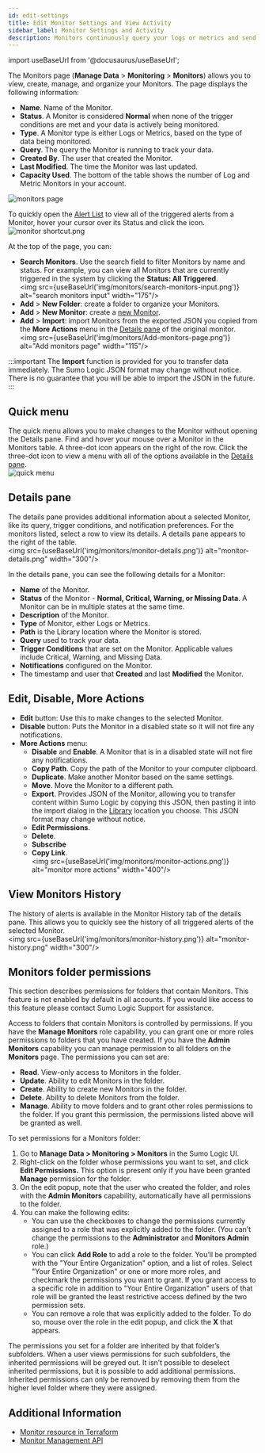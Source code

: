 ```yaml
---
id: edit-settings
title: Edit Monitor Settings and View Activity
sidebar_label: Monitor Settings and Activity
description: Monitors continuously query your logs or metrics and send notifications when specific events occur, such as critical, warning, and missing data.
---
```


import useBaseUrl from '@docusaurus/useBaseUrl';

The Monitors page (**Manage Data** > **Monitoring** > **Monitors**) allows you to view, create, manage, and organize your Monitors. The page displays the following information:
* **Name**. Name of the Monitor.
* **Status**. A Monitor is considered **Normal** when none of the trigger conditions are met and your data is actively being monitored.
* **Type**. A Monitor type is either Logs or Metrics, based on the type of data being monitored.
* **Query**. The query the Monitor is running to track your data.
* **Created By**. The user that created the Monitor.
* **Last Modified**. The time the Monitor was last updated.
* **Capacity Used**. The bottom of the table shows the number of Log and Metric Monitors in your account.

![monitors page](/img/monitors/monitors-page.png)

To quickly open the [Alert List](alert-response.md) to view all of the triggered alerts from a Monitor, hover your cursor over its Status and click the icon.<br/> ![monitor shortcut.png](/img/monitors/monitors-shortcut.png)

At the top of the page, you can:
* **Search Monitors**. Use the search field to filter Monitors by name and status. For example, you can view all Monitors that are currently triggered in the system by clicking the **Status: All Triggered**. <br/><img src={useBaseUrl('img/monitors/search-monitors-input.png')} alt="search monitors input" width="175"/>
* **Add** > **New Folder**: create a folder to organize your Monitors.
* **Add** > **New Monitor**: create a [new Monitor](#add-a-monitor).
* **Add** > **Import**: import Monitors from the exported JSON you copied from the **More Actions** menu in the [Details pane](#details-pane) of the original monitor.<br/><img src={useBaseUrl('img/monitors/Add-monitors-page.png')} alt="Add monitors page" width="115"/>


:::important
The **Import** function is provided for you to transfer data immediately. The Sumo Logic JSON format may change without notice. There is no guarantee that you will be able to import the JSON in the future.
:::

## Quick menu

The quick menu allows you to make changes to the Monitor without opening the Details pane. Find and hover your mouse over a Monitor in the Monitors table. A three-dot icon appears on the right of the row. Click the three-dot icon to view a menu with all of the options available in the [Details pane](#details-pane).<br/>![quick menu](/img/monitors/quick-menu-monitors.png)

## Details pane

The details pane provides additional information about a selected Monitor, like its query, trigger conditions, and notification preferences. For the monitors listed, select a row to view its details. A details pane appears to the right of the table.<br/><img src={useBaseUrl('img/monitors/monitor-details.png')} alt="monitor-details.png" width="300"/>

In the details pane, you can see the following details for a Monitor:

* **Name** of the Monitor.
* **Status** of the Monitor - **Normal, Critical, Warning, or Missing Data**. A Monitor can be in multiple states at the same time.
* **Description** of the Monitor.
* **Type** of Monitor, either Logs or Metrics.
* **Path** is the Library location where the Monitor is stored.
* **Query** used to track your data. 
* **Trigger Conditions** that are set on the Monitor. Applicable values include Critical, Warning, and Missing Data.
* **Notifications** configured on the Monitor.
* The timestamp and user that **Created** and last **Modified** the Monitor.

## Edit, Disable, More Actions

* **Edit** button: Use this to make changes to the selected Monitor.
* **Disable** button: Puts the Monitor in a disabled state so it will not fire any notifications.
* **More Actions** menu:
  * **Disable** and **Enable**. A Monitor that is in a disabled state will not fire any notifications.
  * **Copy Path**. Copy the path of the Monitor to your computer clipboard.
  * **Duplicate**. Make another Monitor based on the same settings.
  * **Move**. Move the Monitor to a different path.
  * **Export**. Provides JSON of the Monitor, allowing you to transfer content within Sumo Logic by copying this JSON, then pasting it into the import dialog in the [Library](/docs/get-started/library) location you choose. This JSON format may change without notice. 
  * **Edit Permissions**.
  * **Delete**.
  * **Subscribe**
  * **Copy Link**.<br/><img src={useBaseUrl('img/monitors/monitor-actions.png')} alt="monitor more actions" width="400"/>

## View Monitors History

The history of alerts is available in the Monitor History tab of the details pane. This allows you to quickly see the history of all triggered alerts of the selected Monitor.<br/><img src={useBaseUrl('img/monitors/monitor-history.png')} alt="monitor-history.png" width="300"/>


## Monitors folder permissions

This section describes permissions for folders that contain Monitors. This feature is not enabled by default in all accounts. If you would like access to this feature please contact Sumo Logic Support for assistance.

Access to folders that contain Monitors is controlled by permissions. If you have the **Manage Monitors** role capability, you can grant one or more roles permissions to folders that you have created. If you have the **Admin Monitors** capability you can manage permission to all folders on the **Monitors** page. The permissions you can set are:

* **Read**. View-only access to Monitors in the folder.
* **Update**. Ability to edit Monitors in the folder.
* **Create**. Ability to create new Monitors in the folder.
* **Delete**. Ability to delete Monitors from the folder.
* **Manage**. Ability to move folders and to grant other roles permissions to the folder. If you grant this permission, the permissions listed above will be granted as well.

To set permissions for a Monitors folder:
1. Go to **Manage Data > Monitoring > Monitors** in the Sumo Logic UI.
2. Right-click on the folder whose permissions you want to set, and click **Edit Permissions.**
This option is present only if you have been granted **Manage** permission for the folder.
3. On the edit popup, note that the user who created the folder, and roles with the **Admin Monitors** capability, automatically have all permissions to the folder.  
4. You can make the following edits:
    * You can use the checkboxes to change the permissions currently assigned to a role that was explicitly added to the folder. (You can’t change the permissions to the **Administrator** and **Monitors Admin** role.)
    * You can click **Add Role** to add a role to the folder. You’ll be prompted with the "Your Entire Organization" option, and a list of roles. Select "Your Entire Organization" or one or more more roles, and checkmark the permissions you want to grant. If you grant access to a specific role in addition to "Your Entire Organization" users of that role will be granted the least restrictive access defined by the two permission sets.
    * You can remove a role that was explicitly added to the folder. To do so, mouse over the role in the edit popup, and click the **X** that appears.

The permissions you set for a folder are inherited by that folder’s subfolders. When a user views permissions for such subfolders, the inherited permissions will be greyed out. It isn’t possible to deselect inherited permissions, but it is possible to add additional permissions. Inherited permissions can only be removed by removing them from the higher level folder where they were assigned.


## Additional Information

* [Monitor resource in Terraform](https://registry.terraform.io/providers/SumoLogic/sumologic/latest/docs/resources/monitor) 
* [Monitor Management API](/docs/api/monitors)
